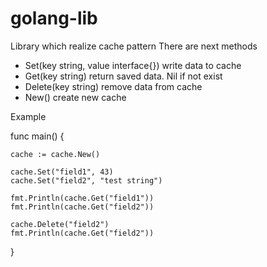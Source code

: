 # golang-lib
Library which realize cache pattern
There are next methods
- Set(key string, value interface{})  write data to cache
- Get(key string) return saved data. Nil if not exist
- Delete(key string) remove data from cache
- New() create new cache

Example

func main() {

	cache := cache.New()

	cache.Set("field1", 43)
	cache.Set("field2", "test string")

	fmt.Println(cache.Get("field1"))
	fmt.Println(cache.Get("field2"))

	cache.Delete("field2")
	fmt.Println(cache.Get("field2"))

}
